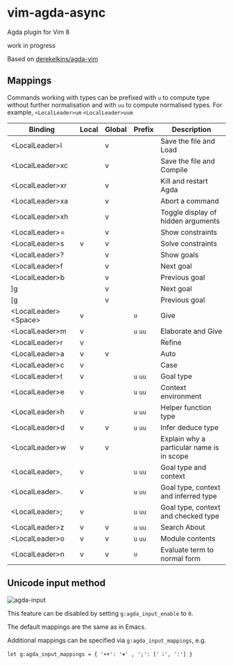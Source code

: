 # vim-agda-async

Agda plugin for Vim 8

work in progress

Based on [derekelkins/agda-vim](https://github.com/derekelkins/agda-vim)

## Mappings

Commands working with types can be prefixed with `u` to compute
type without further normalisation and with `uu` to compute
normalised types.
For example, `<LocalLeader>um` `<LocalLeader>uum`

| Binding                | Local | Global | Prefix   | Description |
| ---------------------- | ----- | ------ | -------- | ----------- |
| \<LocalLeader>l        |       | v      |          | Save the file and Load |
| \<LocalLeader>xc       |       | v      |          | Save the file and Compile |
| \<LocalLeader>xr       |       | v      |          | Kill and restart Agda |
| \<LocalLeader>xa       |       | v      |          | Abort a command |
| \<LocalLeader>xh       |       | v      |          | Toggle display of hidden arguments |
| \<LocalLeader>=        |       | v      |          | Show constraints |
| \<LocalLeader>s        | v     | v      |          | Solve constraints |
| \<LocalLeader>?        |       | v      |          | Show goals |
| \<LocalLeader>f        |       | v      |          | Next goal |
| \<LocalLeader>b        |       | v      |          | Previous goal |
| \]g                    |       | v      |          | Next goal |
| \[g                    |       | v      |          | Previous goal |
| \<LocalLeader>\<Space> | v     |        | `u`      | Give |
| \<LocalLeader>m        | v     |        | `u` `uu` | Elaborate and Give |
| \<LocalLeader>r        | v     |        |          | Refine |
| \<LocalLeader>a        | v     | v      |          | Auto |
| \<LocalLeader>c        | v     |        |          | Case |
| \<LocalLeader>t        | v     |        | `u` `uu` | Goal type |
| \<LocalLeader>e        | v     |        | `u` `uu` | Context environment |
| \<LocalLeader>h        | v     |        | `u` `uu` | Helper function type |
| \<LocalLeader>d        | v     | v      | `u` `uu` | Infer deduce type |
| \<LocalLeader>w        | v     | v      |          | Explain why a particular name is in scope |
| \<LocalLeader>,        | v     |        | `u` `uu` | Goal type and context |
| \<LocalLeader>.        | v     |        | `u` `uu` | Goal type, context and inferred type |
| \<LocalLeader>;        | v     |        | `u` `uu` | Goal type, context and checked type |
| \<LocalLeader>z        | v     | v      | `u` `uu` | Search About |
| \<LocalLeader>o        | v     | v      | `u` `uu` | Module contents |
| \<LocalLeader>n        | v     | v      | `u`      | Evaluate term to normal form |

## Unicode input method

![agda-input](https://user-images.githubusercontent.com/16625236/62801703-d708f680-bad5-11e9-928f-65b449902709.gif)

This feature can be disabled by setting `g:agda_input_enable` to `0`.

The default mappings are the same as in Emacs.

Additional mappings can be specified via `g:agda_input_mappings`, e.g.
```vim
let g:agda_input_mappings = { '++': '⧺' , ';': ['︔', '؛'] }
```
